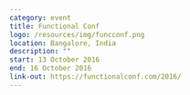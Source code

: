 ```yaml
---
category: event
title: Functional Conf
logo: /resources/img/funcconf.png
location: Bangalore, India
description: ""
start: 13 October 2016
end: 16 October 2016
link-out: https://functionalconf.com/2016/
---
```

